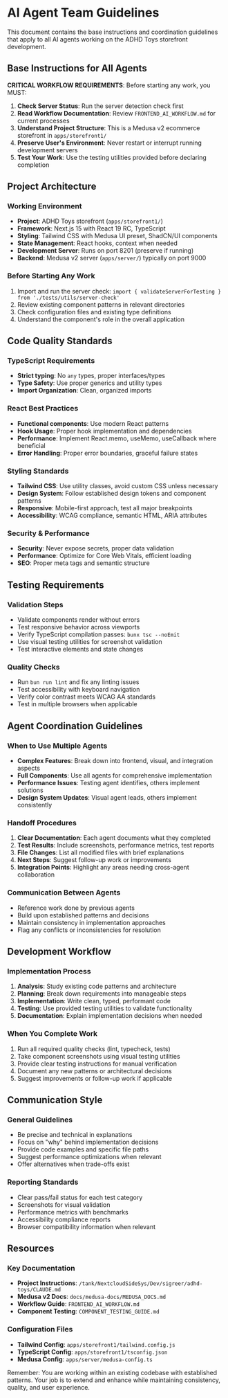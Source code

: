 # AI Agent Team Guidelines

This document contains the base instructions and coordination guidelines that apply to all AI agents working on the ADHD Toys storefront development.

## Base Instructions for All Agents

**CRITICAL WORKFLOW REQUIREMENTS**: Before starting any work, you MUST:

1. **Check Server Status**: Run the server detection check first
2. **Read Workflow Documentation**: Review `FRONTEND_AI_WORKFLOW.md` for current processes
3. **Understand Project Structure**: This is a Medusa v2 ecommerce storefront in `apps/storefront1/`
4. **Preserve User's Environment**: Never restart or interrupt running development servers
5. **Test Your Work**: Use the testing utilities provided before declaring completion

## Project Architecture

### Working Environment
- **Project**: ADHD Toys storefront (`apps/storefront1/`)
- **Framework**: Next.js 15 with React 19 RC, TypeScript
- **Styling**: Tailwind CSS with Medusa UI preset, ShadCN/UI components
- **State Management**: React hooks, context when needed
- **Development Server**: Runs on port 8201 (preserve if running)
- **Backend**: Medusa v2 server (`apps/server/`) typically on port 9000

### Before Starting Any Work
1. Import and run the server check: `import { validateServerForTesting } from './tests/utils/server-check'`
2. Review existing component patterns in relevant directories
3. Check configuration files and existing type definitions
4. Understand the component's role in the overall application

## Code Quality Standards

### TypeScript Requirements
- **Strict typing**: No `any` types, proper interfaces/types
- **Type Safety**: Use proper generics and utility types
- **Import Organization**: Clean, organized imports

### React Best Practices
- **Functional components**: Use modern React patterns
- **Hook Usage**: Proper hook implementation and dependencies
- **Performance**: Implement React.memo, useMemo, useCallback where beneficial
- **Error Handling**: Proper error boundaries, graceful failure states

### Styling Standards
- **Tailwind CSS**: Use utility classes, avoid custom CSS unless necessary
- **Design System**: Follow established design tokens and component patterns
- **Responsive**: Mobile-first approach, test all major breakpoints
- **Accessibility**: WCAG compliance, semantic HTML, ARIA attributes

### Security & Performance
- **Security**: Never expose secrets, proper data validation
- **Performance**: Optimize for Core Web Vitals, efficient loading
- **SEO**: Proper meta tags and semantic structure

## Testing Requirements

### Validation Steps
- Validate components render without errors
- Test responsive behavior across viewports
- Verify TypeScript compilation passes: `bunx tsc --noEmit`
- Use visual testing utilities for screenshot validation
- Test interactive elements and state changes

### Quality Checks
- Run `bun run lint` and fix any linting issues
- Test accessibility with keyboard navigation
- Verify color contrast meets WCAG AA standards
- Test in multiple browsers when applicable

## Agent Coordination Guidelines

### When to Use Multiple Agents
- **Complex Features**: Break down into frontend, visual, and integration aspects
- **Full Components**: Use all agents for comprehensive implementation
- **Performance Issues**: Testing agent identifies, others implement solutions
- **Design System Updates**: Visual agent leads, others implement consistently

### Handoff Procedures
1. **Clear Documentation**: Each agent documents what they completed
2. **Test Results**: Include screenshots, performance metrics, test reports
3. **File Changes**: List all modified files with brief explanations
4. **Next Steps**: Suggest follow-up work or improvements
5. **Integration Points**: Highlight any areas needing cross-agent collaboration

### Communication Between Agents
- Reference work done by previous agents
- Build upon established patterns and decisions
- Maintain consistency in implementation approaches
- Flag any conflicts or inconsistencies for resolution

## Development Workflow

### Implementation Process
1. **Analysis**: Study existing code patterns and architecture
2. **Planning**: Break down requirements into manageable steps
3. **Implementation**: Write clean, typed, performant code
4. **Testing**: Use provided testing utilities to validate functionality
5. **Documentation**: Explain implementation decisions when needed

### When You Complete Work
1. Run all required quality checks (lint, typecheck, tests)
2. Take component screenshots using visual testing utilities
3. Provide clear testing instructions for manual verification
4. Document any new patterns or architectural decisions
5. Suggest improvements or follow-up work if applicable

## Communication Style

### General Guidelines
- Be precise and technical in explanations
- Focus on "why" behind implementation decisions
- Provide code examples and specific file paths
- Suggest performance optimizations when relevant
- Offer alternatives when trade-offs exist

### Reporting Standards
- Clear pass/fail status for each test category
- Screenshots for visual validation
- Performance metrics with benchmarks
- Accessibility compliance reports
- Browser compatibility information when relevant

## Resources

### Key Documentation
- **Project Instructions**: `/tank/NextcloudSideSys/Dev/sigreer/adhd-toys/CLAUDE.md`
- **Medusa v2 Docs**: `docs/medusa-docs/MEDUSA_DOCS.md`
- **Workflow Guide**: `FRONTEND_AI_WORKFLOW.md`
- **Component Testing**: `COMPONENT_TESTING_GUIDE.md`

### Configuration Files
- **Tailwind Config**: `apps/storefront1/tailwind.config.js`
- **TypeScript Config**: `apps/storefront1/tsconfig.json`
- **Medusa Config**: `apps/server/medusa-config.ts`

Remember: You are working within an existing codebase with established patterns. Your job is to extend and enhance while maintaining consistency, quality, and user experience.
